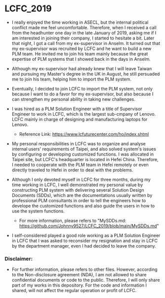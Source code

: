# LCFC_2019

* I really enjoyed the time working in ASECL, but the internal political conflict made me feel uncomfortable. Therefore, when I received a call from the headhunter one day in the late January of 2019, asking me if I am interested in joining their company, I started to hesitate a bit. Later that night, I got a call from my ex-supervisor in Anselm. It turned out that my ex-supervisor was recruited by LCFC and he want to build a new PLM team. He invited me to join his team mainly because the great expertise of PLM systems that I showed back in the days in Anselm.

* Although my ex-supervisor had already knew that I will leave Taiwan and pursuing my Master's degree in the UK in August, he still persuaded me to join his team, helping him to import the PLM system.

* Eventually, I decided to join LCFC to import the PLM system, not only because I want to do a favor for my ex-supervisor, but also because I can strengthen my personal ability in taking new challenges.

* I was hired as a PLM Solution Engineer with a title of Supervisor Engineer to work in LCFC, which is the largest sub-cmpany of Lenovo. LCFC mainly in charge of designing and manufacturing laptops for Lenovo.
  * Reference Link: https://www.lcfuturecenter.com/ho/index.shtml

* My personal responsibilities in LCFC was to organize and analyse internal users' requirements of Taipei, and also solved system's issues by configuring or developing customized functions. I was allocated in Taipei site, but LCFC's headquarter is located in Hefei China. Therefore, I needed to cooperate with the PLM team in Hefei remotely or even directly traveled to Hefei in order to deal with the problems.

* Although I only devoted myself in LCFC for three months, during my time working in LCFC, I well demonstrated my personal value by constructing PLM system with delivering several Solution Design Documents (SDDs), which are the documentations usually written by professional PLM consultants in order to tell the engineers how to develope the customized functions and also guide the users in how to use the system functions.

  * For more information, please refers to "MySDDs.md: https://github.com/Johnny9527/LCFC_2019/blob/main/MySDDs.md"

* I self-considered played a good role working as a PLM Solution Engineer in LCFC that I was asked to reconsider my resignation and stay in LCFC by the department manager, even I had decided to leave the company.

### Disclaimer:

* For further information, please refers to other files. However, according to the Non-disclosure agreement (NDA), I am not allowed to share confidential documents or code to the public. Therefore, I will only share part of my works in this depository. For the code and information I shared, will not affect the regular operation or profit of LCFC.

